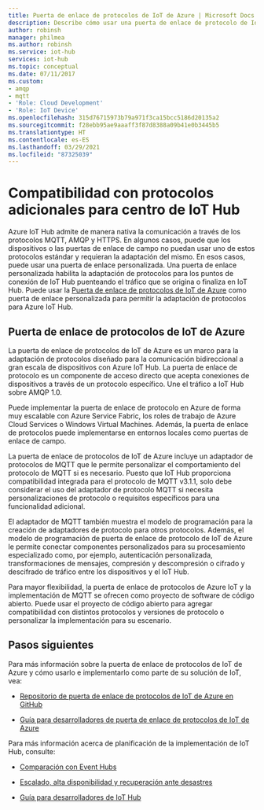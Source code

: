 ```yaml
---
title: Puerta de enlace de protocolos de IoT de Azure | Microsoft Docs
description: Describe cómo usar una puerta de enlace de protocolo de IoT de Azure para extender el protocolo y las funcionalidades de IoT Hub para permitir que los dispositivos se conecten al centro que usa los protocolos no compatibles con IoT de forma nativa.
author: robinsh
manager: philmea
ms.author: robinsh
ms.service: iot-hub
services: iot-hub
ms.topic: conceptual
ms.date: 07/11/2017
ms.custom:
- amqp
- mqtt
- 'Role: Cloud Development'
- 'Role: IoT Device'
ms.openlocfilehash: 315d76715973b79a971f3ca15bcc5186d20135a2
ms.sourcegitcommit: f28ebb95ae9aaaff3f87d8388a09b41e0b3445b5
ms.translationtype: HT
ms.contentlocale: es-ES
ms.lasthandoff: 03/29/2021
ms.locfileid: "87325039"
---
```

# <a name="support-additional-protocols-for-iot-hub"></a>Compatibilidad con protocolos adicionales para centro de IoT Hub

Azure IoT Hub admite de manera nativa la comunicación a través de los protocolos MQTT, AMQP y HTTPS. En algunos casos, puede que los dispositivos o las puertas de enlace de campo no puedan usar uno de estos protocolos estándar y requieran la adaptación del mismo. En esos casos, puede usar una puerta de enlace personalizada. Una puerta de enlace personalizada habilita la adaptación de protocolos para los puntos de conexión de IoT Hub puenteando el tráfico que se origina o finaliza en IoT Hub. Puede usar la [Puerta de enlace de protocolos de IoT de Azure](https://github.com/Azure/azure-iot-protocol-gateway/blob/master/README.md) como puerta de enlace personalizada para permitir la adaptación de protocolos para Azure IoT Hub.

## <a name="azure-iot-protocol-gateway"></a>Puerta de enlace de protocolos de IoT de Azure

La puerta de enlace de protocolos de IoT de Azure es un marco para la adaptación de protocolos diseñado para la comunicación bidireccional a gran escala de dispositivos con Azure IoT Hub. La puerta de enlace de protocolo es un componente de acceso directo que acepta conexiones de dispositivos a través de un protocolo específico. Une el tráfico a IoT Hub sobre AMQP 1.0.

Puede implementar la puerta de enlace de protocolo en Azure de forma muy escalable con Azure Service Fabric, los roles de trabajo de Azure Cloud Services o Windows Virtual Machines. Además, la puerta de enlace de protocolos puede implementarse en entornos locales como puertas de enlace de campo.

La puerta de enlace de protocolos de IoT de Azure incluye un adaptador de protocolos de MQTT que le permite personalizar el comportamiento del protocolo de MQTT si es necesario. Puesto que IoT Hub proporciona compatibilidad integrada para el protocolo de MQTT v3.1.1, solo debe considerar el uso del adaptador de protocolo MQTT si necesita personalizaciones de protocolo o requisitos específicos para una funcionalidad adicional.

El adaptador de MQTT también muestra el modelo de programación para la creación de adaptadores de protocolo para otros protocolos. Además, el modelo de programación de puerta de enlace de protocolo de IoT de Azure le permite conectar componentes personalizados para su procesamiento especializado como, por ejemplo, autenticación personalizada, transformaciones de mensajes, compresión y descompresión o cifrado y descifrado de tráfico entre los dispositivos y el IoT Hub.

Para mayor flexibilidad, la puerta de enlace de protocolos de Azure IoT y la implementación de MQTT se ofrecen como proyecto de software de código abierto. Puede usar el proyecto de código abierto para agregar compatibilidad con distintos protocolos y versiones de protocolo o personalizar la implementación para su escenario. 

## <a name="next-steps"></a>Pasos siguientes

Para más información sobre la puerta de enlace de protocolos de IoT de Azure y cómo usarlo e implementarlo como parte de su solución de IoT, vea:

* [Repositorio de puerta de enlace de protocolos de IoT de Azure en GitHub](https://github.com/Azure/azure-iot-protocol-gateway/blob/master/README.md)

* [Guía para desarrolladores de puerta de enlace de protocolos de IoT de Azure](https://github.com/Azure/azure-iot-protocol-gateway/blob/master/docs/DeveloperGuide.md)

Para más información acerca de planificación de la implementación de IoT Hub, consulte:

* [Comparación con Event Hubs](iot-hub-compare-event-hubs.md)

* [Escalado, alta disponibilidad y recuperación ante desastres](iot-hub-scaling.md)

* [Guía para desarrolladores de IoT Hub](iot-hub-devguide.md)